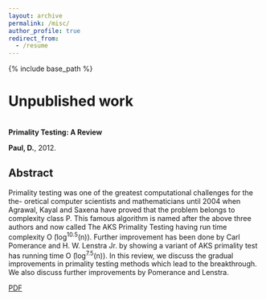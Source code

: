 ```yaml
---
layout: archive
permalink: /misc/
author_profile: true
redirect_from:
  - /resume
---
```


{% include base_path %}

# Unpublished work

<br>
<b>Primality Testing: A Review</b> <br> 

<b>Paul, D.</b>, 2012.

## Abstract
<p>Primality testing was one of the greatest computational challenges for the the- oretical computer scientists and mathematicians until 2004 when Agrawal, Kayal and Saxena have proved that the problem belongs to complexity class P. This famous algorithm is named after the above three authors and now called The AKS Primality Testing having run time complexity O ̃(log<sup>10.5</sup>(n)). Further improvement has been done by Carl Pomerance and H. W. Lenstra Jr. by showing a variant of AKS primality test has running time O ̃(log<sup>7.5</sup>(n)). In this review, we discuss the gradual improvements in primality testing methods which lead to the breakthrough. We also discuss further improvements by Pomerance and Lenstra.
 </p>
 
[PDF](https://debdaspaul.github.io/files/primality.pdf)
